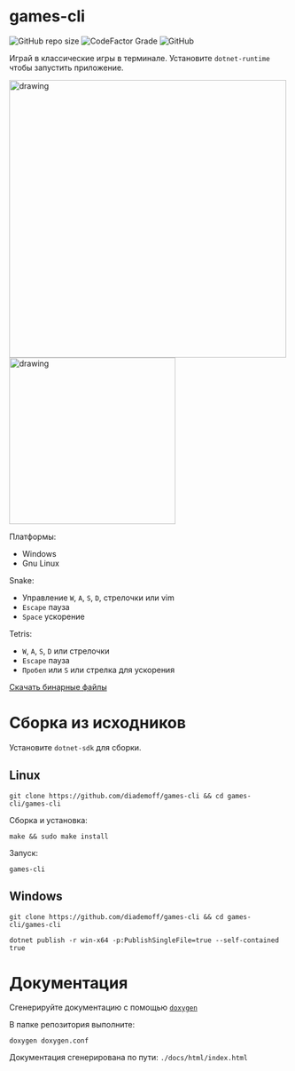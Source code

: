 games-cli
=========

![GitHub repo size](https://img.shields.io/github/repo-size/diademoff/games-cli)
![CodeFactor Grade](https://img.shields.io/codefactor/grade/github/diademoff/games-cli)
![GitHub](https://img.shields.io/github/license/diademoff/games-cli)

Играй в классические игры в терминале. Установите `dotnet-runtime` чтобы запустить приложение.

<img src="https://i.imgur.com/Yovm1S1.png" alt="drawing" width="500"/>

<img src="https://i.imgur.com/Iw6sc5V.png" alt="drawing" height="300"/>

Платформы:
* Windows
* Gnu Linux

Snake:
* Управление `W`, `A`, `S`, `D`, стрелочки или vim
* `Escape` пауза
* `Space` ускорение

Tetris:
* `W`, `A`, `S`, `D` или стрелочки
* `Escape` пауза
* `Пробел` или `S` или стрелка для ускорения

[Скачать бинарные файлы](https://github.com/diademoff/games-cli/releases)

# Сборка из исходников
Установите `dotnet-sdk` для сборки.

## Linux

```
git clone https://github.com/diademoff/games-cli && cd games-cli/games-cli
```

Сборка и установка:
```
make && sudo make install
```

Запуск:
```
games-cli
```

## Windows
```
git clone https://github.com/diademoff/games-cli && cd games-cli/games-cli
```
```
dotnet publish -r win-x64 -p:PublishSingleFile=true --self-contained true
```

# Документация
Сгенерируйте документацию с помощью [`doxygen`](https://github.com/doxygen/doxygen)

В папке репозитория выполните:
```
doxygen doxygen.conf
```

Документация сгенерирована по пути: `./docs/html/index.html`
